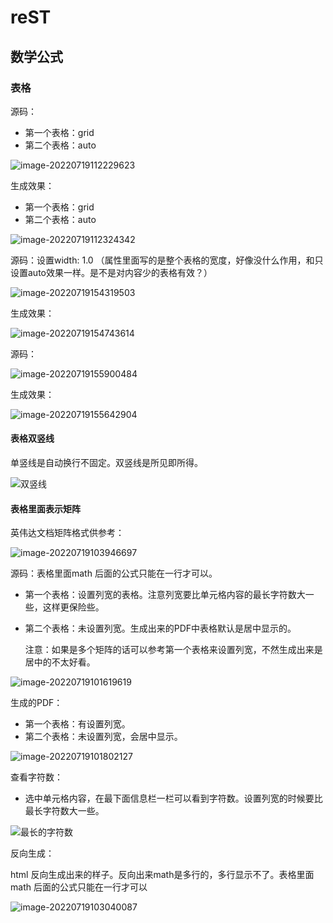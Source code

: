 # reST

## 数学公式

### 表格

源码：

* 第一个表格：grid
* 第二个表格：auto

![image-20220719112229623](C:\Users\杜瑶瑶\AppData\Roaming\Typora\typora-user-images\image-20220719112229623.png)

生成效果：

* 第一个表格：grid
* 第二个表格：auto

![image-20220719112324342](C:\Users\杜瑶瑶\AppData\Roaming\Typora\typora-user-images\image-20220719112324342.png)

源码：设置width: 1.0 （属性里面写的是整个表格的宽度，好像没什么作用，和只设置auto效果一样。是不是对内容少的表格有效？）

![image-20220719154319503](C:\Users\杜瑶瑶\AppData\Roaming\Typora\typora-user-images\image-20220719154319503.png)

生成效果：

![image-20220719154743614](C:\Users\杜瑶瑶\AppData\Roaming\Typora\typora-user-images\image-20220719154743614.png)

源码：

![image-20220719155900484](C:\Users\杜瑶瑶\AppData\Roaming\Typora\typora-user-images\image-20220719155900484.png)



生成效果：

![image-20220719155642904](C:\Users\杜瑶瑶\AppData\Roaming\Typora\typora-user-images\image-20220719155642904.png)



#### 表格双竖线

单竖线是自动换行不固定。双竖线是所见即所得。

![双竖线](C:\Users\杜瑶瑶\Desktop\新建文件夹\双竖线.png)

#### 表格里面表示矩阵

英伟达文档矩阵格式供参考：

![image-20220719103946697](C:\Users\杜瑶瑶\AppData\Roaming\Typora\typora-user-images\image-20220719103946697.png)

源码：表格里面math 后面的公式只能在一行才可以。

* 第一个表格：设置列宽的表格。注意列宽要比单元格内容的最长字符数大一些，这样更保险些。
* 第二个表格：未设置列宽。生成出来的PDF中表格默认是居中显示的。

   注意：如果是多个矩阵的话可以参考第一个表格来设置列宽，不然生成出来是居中的不太好看。

![image-20220719101619619](C:\Users\杜瑶瑶\AppData\Roaming\Typora\typora-user-images\image-20220719101619619.png)

生成的PDF：

* 第一个表格：有设置列宽。
* 第二个表格：未设置列宽，会居中显示。

![image-20220719101802127](C:\Users\杜瑶瑶\AppData\Roaming\Typora\typora-user-images\image-20220719101802127.png)

查看字符数：

* 选中单元格内容，在最下面信息栏一栏可以看到字符数。设置列宽的时候要比最长字符数大一些。

![最长的字符数](C:\Users\杜瑶瑶\Desktop\新建文件夹\最长的字符数.png)



反向生成：

html 反向生成出来的样子。反向出来math是多行的，多行显示不了。表格里面math 后面的公式只能在一行才可以

![image-20220719103040087](C:\Users\杜瑶瑶\AppData\Roaming\Typora\typora-user-images\image-20220719103040087.png)







